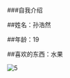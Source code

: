 \###自我介绍  

\##姓名：孙浩然  

\##年龄：19  

\##喜欢的东西：水果



![5](https://i-f.pximg.net/img-original/img/2020/02/23/00/47/59/79665117_p0.png)